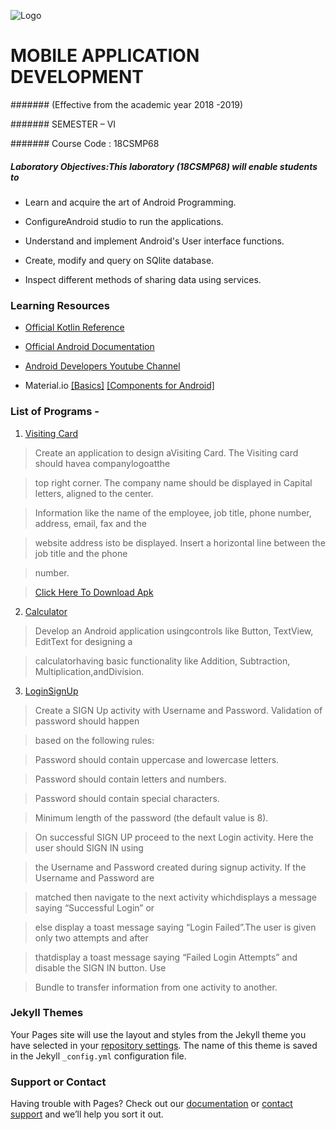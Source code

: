  ![Logo](https://svcengg.edu.in/wp-content/uploads/2020/12/SVCE1-1024x279.jpg)

# MOBILE APPLICATION DEVELOPMENT





####### (Effective from the academic year 2018 -2019)

####### SEMESTER – VI

####### Course Code : 18CSMP68

##### Laboratory Objectives:This laboratory (18CSMP68) will enable students to 

- Learn and acquire the art of Android Programming.

- ConfigureAndroid studio to run the applications.

- Understand and implement Android's User interface functions.

- Create, modify and query on SQlite database.

- Inspect different methods of sharing data using services. 

### Learning Resources

- [Official Kotlin Reference](https://kotlinlang.org/docs/kotlin-pdf.html)

- [Official Android Documentation](https://developer.android.com/docs)

- [Android Developers Youtube Channel](https://www.youtube.com/user/androiddevelopers)

- Material.io  [[Basics]](https://material.io/design/introduction) [[Components for Android]](https://material.io/components?platform=android)

### List of Programs -

1. [Visiting Card](https://github.com/shubhaam13/Mobile-Application-Development-lab-Program-VTU-6th-sem/tree/main/VistingCard)

  >Create an application to design aVisiting Card. The Visiting card should havea companylogoatthe

  >top right corner. The company name should be displayed in Capital letters, aligned to the center.

  >Information like the name of the employee, job title, phone number, address, email, fax and the

  >website address isto be displayed. Insert a horizontal line between the job title and the phone

  >number.

  > [Click Here To Download Apk](https://drive.google.com/file/d/1Dyec57br94BzRdZ5i24OEcfSIfNFLmnd/view?usp=drivesdk)

2.  [Calculator](https://github.com/shubhaam13/Mobile-Application-Development-lab-Program-VTU-6th-sem/tree/main/Calculator)

  >Develop an Android application usingcontrols like Button, TextView, EditText for designing a

  >calculatorhaving basic functionality like Addition, Subtraction, Multiplication,andDivision.

3. [LoginSignUp](https://github.com/shubhaam13/Mobile-Application-Development-lab-Program-VTU-6th-sem/tree/main/LoginSignUp)

  >Create a SIGN Up activity with Username and Password. Validation of password should happen

  >based on the following rules:

  >Password should contain uppercase and lowercase letters.

  >Password should contain letters and numbers.

  >Password should contain special characters.

  >Minimum length of the password (the default value is 8).

  >On successful SIGN UP proceed to the next Login activity. Here the user should SIGN IN using

  >the Username and Password created during signup activity. If the Username and Password are

  >matched then navigate to the next activity whichdisplays a message saying “Successful Login” or

  >else display a toast message saying “Login Failed”.The user is given only two attempts and after

  >thatdisplay a toast message saying “Failed Login Attempts” and disable the SIGN IN button. Use

  >Bundle to transfer information from one activity to another.



































### Jekyll Themes

Your Pages site will use the layout and styles from the Jekyll theme you have selected in your [repository settings](https://github.com/shubhaam13/Mobile-Application-Development-lab-Program-VTU-6th-sem/settings/pages). The name of this theme is saved in the Jekyll `_config.yml` configuration file.

### Support or Contact

Having trouble with Pages? Check out our [documentation](https://docs.github.com/categories/github-pages-basics/) or [contact support](https://support.github.com/contact) and we’ll help you sort it out.

